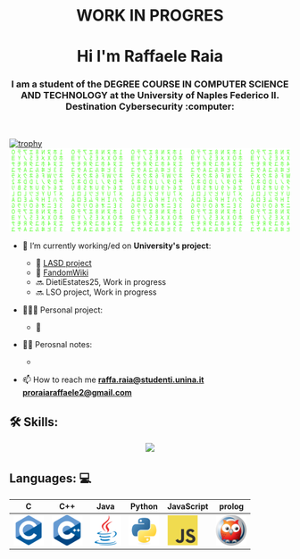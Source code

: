 <h1 align="center">WORK IN PROGRES</h1>

<h1 align="center">Hi I'm Raffaele Raia</h1>
<h3 align="center">I am a student of the DEGREE COURSE IN COMPUTER SCIENCE AND TECHNOLOGY at the University of Naples Federico II. Destination Cybersecurity :computer: </h3>

<p align="left"> <a href="https://twitter.com/" target="blank"><img src="https://img.shields.io/twitter/follow/?logo=twitter&style=for-the-badge" alt="" /></a> </p>

[![trophy](https://github-profile-trophy.vercel.app/?username=GoldStygian&rank=SECRET,SSS,SS,S,AAA,AA,A,B,C&column=-1&theme=nord&no-bg=true&no-frame=true)](https://github.com/ryo-ma/github-profile-trophy)
[![Matrix SVG](asset/matrix.svg)](asset/matrix.svg)

- 🔭 I’m currently working/ed on **University's project**:
    - 🚀 [LASD project](https://github.com/GoldStygian/Project_Laboratory_of_Algorithms_and_DataStructure.git)
    - 🚀 [FandomWiki](https://github.com/GoldStygian/ProgettoOO.git)
    - 🔜 DietiEstates25, Work in progress
    - 🔜 LSO project, Work in progress
      
- 🧑🏻‍💻 Personal project:
    - 🚀 []()

- ✍🏻 Perosnal notes:
    - []() 

- 📫 How to reach me **raffa.raia@studenti.unina.it** **proraiaraffaele2@gmail.com**

<h2 align="left">🛠️ Skills:</h2>

<div align="center">
    <p align="center">
      <a href="https://skillicons.dev">
        <img src="https://skillicons.dev/icons?i=c,cpp,docker,git,github,dart,flutter,html,java,js,latex,linux,powershell,py,vscode,postgres,bash,arduino,django,kali,mint,windows" />
      </a>
    </p>
</div>

## Languages: 💻
| C | C++ | Java | Python | JavaScript | prolog |
|---|-----|------|--------|------------|--------|
| <img src="https://github.com/devicons/devicon/blob/master/icons/c/c-original.svg" width="55" height="55"/> | <img src="https://github.com/devicons/devicon/blob/master/icons/cplusplus/cplusplus-original.svg" width="55" height="55"/> | <img src="https://github.com/devicons/devicon/blob/master/icons/java/java-original.svg" width="55" height="55"/> | <img src="https://github.com/devicons/devicon/blob/master/icons/python/python-original.svg" title="Python" alt="Python" width="55" height="55"/> | <img src="https://github.com/devicons/devicon/blob/master/icons/javascript/javascript-original.svg" width="55" height="55"/> | <img src="https://github.com/devicons/devicon/blob/master/icons/prolog/prolog-original.svg" width="55" height="55"/> |
